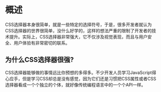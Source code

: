 # 概述

CSS选择器本身很简单，就是一些特定的选择符号，于是，很多开发者就认为CSS选择器的世界很简单，没什么好学的，这样的想法严重的限制了开发者的技术提升。实际上，CSS选择器非常强大，它不仅涉及视觉表现，而且与用户安全、用户体验有非常密切的联系。

## 为什么CSS选择器很强?

CSS选择器能够做的事情远比你预想的多得多。不少开发人员学习JavaScript得心应手，但是学习CSS却总是没有感觉，因为它们还是习惯把CSS属性或者CSS选择器看成一个个独立的个体，就好像传统编程语言中的一个个API一样。